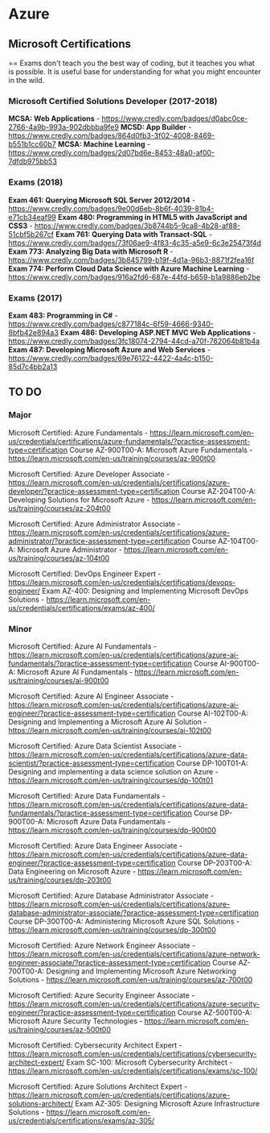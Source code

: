 # Azure
## Microsoft Certifications

== Exams don't teach you the best way of coding, but it teaches you what is possible. It is useful base for understanding for what you might encounter in the wild.

### Microsoft Certified Solutions Developer (2017-2018)
**MCSA: Web Applications** - https://www.credly.com/badges/d0abc0ce-2766-4a9b-993a-902dbbba9fe9
**MCSD: App Builder** - https://www.credly.com/badges/864d0fb3-3f02-4008-8469-b551b1cc60b7
**MCSA: Machine Learning** - https://www.credly.com/badges/2d07bd6e-8453-48a0-af00-7dfdb975bb53

### Exams (2018)
**Exam 461: Querying Microsoft SQL Server 2012/2014** - https://www.credly.com/badges/9e00d6eb-8b6f-4039-81b4-e71cb34eaf99
**Exam 480: Programming in HTML5 with JavaScript and CSS3** - https://www.credly.com/badges/3b8744b5-9ca8-4b28-af88-51cbf5b267cf
**Exam 761: Querying Data with Transact-SQL** - https://www.credly.com/badges/73f06ae9-4f83-4c35-a5e9-6c3e25473f4d
**Exam 773: Analyzing Big Data with Microsoft R** - https://www.credly.com/badges/3b845799-b19f-4d1a-96b3-8871f2fea16f
**Exam 774: Perform Cloud Data Science with Azure Machine Learning** - https://www.credly.com/badges/916a2fd6-687e-44fd-b659-b1a9886eb2be

### Exams (2017)
**Exam 483: Programming in C#** - https://www.credly.com/badges/c877184c-6f59-4666-9340-8bfb42e894a3
**Exam 486: Developing ASP.NET MVC Web Applications** - https://www.credly.com/badges/3fc18074-2794-44cd-a70f-762064b81b4a
**Exam 487: Developing Microsoft Azure and Web Services** - https://www.credly.com/badges/69e76122-4422-4a4c-b150-85d7c4bb2a13

## TO DO

### Major

Microsoft Certified: Azure Fundamentals - https://learn.microsoft.com/en-us/credentials/certifications/azure-fundamentals/?practice-assessment-type=certification
Course AZ-900T00-A: Microsoft Azure Fundamentals - https://learn.microsoft.com/en-us/training/courses/az-900t00

Microsoft Certified: Azure Developer Associate - https://learn.microsoft.com/en-us/credentials/certifications/azure-developer/?practice-assessment-type=certification
Course AZ-204T00-A: Developing Solutions for Microsoft Azure - https://learn.microsoft.com/en-us/training/courses/az-204t00

Microsoft Certified: Azure Administrator Associate - https://learn.microsoft.com/en-us/credentials/certifications/azure-administrator/?practice-assessment-type=certification
Course AZ-104T00-A: Microsoft Azure Administrator - https://learn.microsoft.com/en-us/training/courses/az-104t00

Microsoft Certified: DevOps Engineer Expert - https://learn.microsoft.com/en-us/credentials/certifications/devops-engineer/
Exam AZ-400: Designing and Implementing Microsoft DevOps Solutions - https://learn.microsoft.com/en-us/credentials/certifications/exams/az-400/

### Minor

Microsoft Certified: Azure AI Fundamentals - https://learn.microsoft.com/en-us/credentials/certifications/azure-ai-fundamentals/?practice-assessment-type=certification
Course AI-900T00-A: Microsoft Azure AI Fundamentals - https://learn.microsoft.com/en-us/training/courses/ai-900t00

Microsoft Certified: Azure AI Engineer Associate - https://learn.microsoft.com/en-us/credentials/certifications/azure-ai-engineer/?practice-assessment-type=certification
Course AI-102T00-A: Designing and Implementing a Microsoft Azure AI Solution - https://learn.microsoft.com/en-us/training/courses/ai-102t00

Microsoft Certified: Azure Data Scientist Associate - https://learn.microsoft.com/en-us/credentials/certifications/azure-data-scientist/?practice-assessment-type=certification
Course DP-100T01-A: Designing and implementing a data science solution on Azure - https://learn.microsoft.com/en-us/training/courses/dp-100t01

Microsoft Certified: Azure Data Fundamentals - https://learn.microsoft.com/en-us/credentials/certifications/azure-data-fundamentals/?practice-assessment-type=certification
Course DP-900T00-A: Microsoft Azure Data Fundamentals - https://learn.microsoft.com/en-us/training/courses/dp-900t00

Microsoft Certified: Azure Data Engineer Associate - https://learn.microsoft.com/en-us/credentials/certifications/azure-data-engineer/?practice-assessment-type=certification
Course DP-203T00-A: Data Engineering on Microsoft Azure - https://learn.microsoft.com/en-us/training/courses/dp-203t00

Microsoft Certified: Azure Database Administrator Associate - https://learn.microsoft.com/en-us/credentials/certifications/azure-database-administrator-associate/?practice-assessment-type=certification
Course DP-300T00-A: Administering Microsoft Azure SQL Solutions - https://learn.microsoft.com/en-us/training/courses/dp-300t00

Microsoft Certified: Azure Network Engineer Associate - https://learn.microsoft.com/en-us/credentials/certifications/azure-network-engineer-associate/?practice-assessment-type=certification
Course AZ-700T00-A: Designing and Implementing Microsoft Azure Networking Solutions - https://learn.microsoft.com/en-us/training/courses/az-700t00

Microsoft Certified: Azure Security Engineer Associate - https://learn.microsoft.com/en-us/credentials/certifications/azure-security-engineer/?practice-assessment-type=certification
Course AZ-500T00-A: Microsoft Azure Security Technologies - https://learn.microsoft.com/en-us/training/courses/az-500t00

Microsoft Certified: Cybersecurity Architect Expert - https://learn.microsoft.com/en-us/credentials/certifications/cybersecurity-architect-expert/
Exam SC-100: Microsoft Cybersecurity Architect - https://learn.microsoft.com/en-us/credentials/certifications/exams/sc-100/

Microsoft Certified: Azure Solutions Architect Expert - https://learn.microsoft.com/en-us/credentials/certifications/azure-solutions-architect/
Exam AZ-305: Designing Microsoft Azure Infrastructure Solutions - https://learn.microsoft.com/en-us/credentials/certifications/exams/az-305/




















